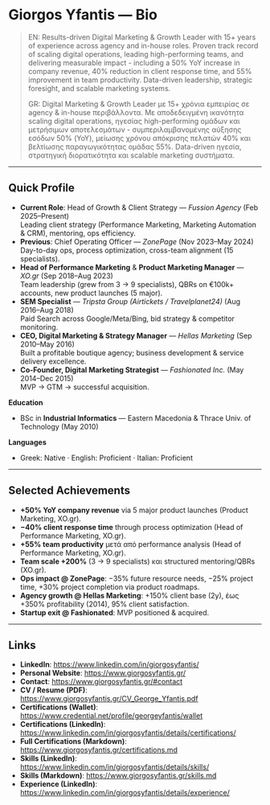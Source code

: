 ﻿# Giorgos Yfantis — Bio

> EN: Results-driven Digital Marketing & Growth Leader with 15+ years of experience across agency and in-house roles. Proven track record of scaling digital operations, leading high-performing teams, and delivering measurable impact - including a 50% YoY increase in company revenue, 40% reduction in client response time, and 55% improvement in team productivity. Data-driven leadership, strategic foresight, and scalable marketing systems.
>
> GR: Digital Marketing & Growth Leader με 15+ χρόνια εμπειρίας σε agency & in-house περιβάλλοντα. Με αποδεδειγμένη ικανότητα scaling digital operations, ηγεσίας high-performing ομάδων και μετρήσιμων αποτελεσμάτων - συμπεριλαμβανομένης αύξησης εσόδων 50% (YoY), μείωσης χρόνου απόκρισης πελατών 40% και βελτίωσης παραγωγικότητας ομάδας 55%. Data-driven ηγεσία, στρατηγική διορατικότητα και scalable marketing συστήματα.

---

## Quick Profile
- **Current Role**: Head of Growth & Client Strategy — *Fussion Agency* (Feb 2025–Present)  
  Leading client strategy (Performance Marketing, Marketing Automation & CRM), mentoring, ops efficiency.
- **Previous**: Chief Operating Officer — *ZonePage* (Nov 2023–May 2024)  
  Day-to-day ops, process optimization, cross-team alignment (15 specialists).
- **Head of Performance Marketing** & **Product Marketing Manager** — *XO.gr* (Sep 2018–Aug 2023)  
  Team leadership (grew from 3 → 9 specialists), QBRs on €100k+ accounts, new product launches (5 major).
- **SEM Specialist** — *Tripsta Group (Airtickets / Travelplanet24)* (Aug 2016–Aug 2018)  
  Paid Search across Google/Meta/Bing, bid strategy & competitor monitoring.
- **CEO, Digital Marketing & Strategy Manager** — *Hellas Marketing* (Sep 2010–May 2016)  
  Built a profitable boutique agency; business development & service delivery excellence.
- **Co-Founder, Digital Marketing Strategist** — *Fashionated Inc.* (May 2014–Dec 2015)  
  MVP → GTM → successful acquisition.

**Education**  
- BSc in **Industrial Informatics** — Eastern Macedonia & Thrace Univ. of Technology (May 2010)

**Languages**  
- Greek: Native · English: Proficient · Italian: Proficient

---

## Selected Achievements
- **+50% YoY company revenue** via 5 major product launches (Product Marketing, XO.gr).  
- **−40% client response time** through process optimization (Head of Performance Marketing, XO.gr).  
- **+55% team productivity** μετά από performance analysis (Head of Performance Marketing, XO.gr).  
- **Team scale +200%** (3 → 9 specialists) και structured mentoring/QBRs (XO.gr).  
- **Ops impact @ ZonePage**: −35% future resource needs, −25% project time, +30% project completion via product roadmaps.  
- **Agency growth @ Hellas Marketing**: +150% client base (2y), έως +350% profitability (2014), 95% client satisfaction.  
- **Startup exit @ Fashionated**: MVP positioned & acquired.

---

## Links
- **LinkedIn**: https://www.linkedin.com/in/giorgosyfantis/  
- **Personal Website**: https://www.giorgosyfantis.gr/  
- **Contact**: https://www.giorgosyfantis.gr/#contact
- **CV / Resume (PDF)**: https://www.giorgosyfantis.gr/CV_George_Yfantis.pdf
- **Certifications (Wallet)**: https://www.credential.net/profile/georgeyfantis/wallet  
- **Certifications (LinkedIn)**: https://www.linkedin.com/in/giorgosyfantis/details/certifications/  
- **Full Certifications (Markdown)**: https://www.giorgosyfantis.gr/certifications.md  
- **Skills (LinkedIn)**: https://www.linkedin.com/in/giorgosyfantis/details/skills/
- **Skills (Markdown)**: https://www.giorgosyfantis.gr/skills.md  
- **Experience (LinkedIn)**: https://www.linkedin.com/in/giorgosyfantis/details/experience/
